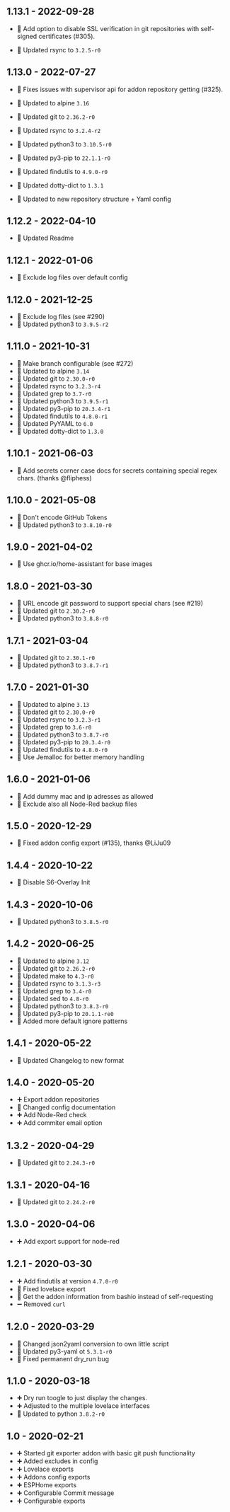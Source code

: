 ## 1.13.1 - 2022-09-28

* 🐛 Add option to disable SSL verification in git repositories with self-signed certificates (#305).

* 🔼 Updated rsync to `3.2.5-r0`

## 1.13.0 - 2022-07-27

* 🐛 Fixes issues with supervisor api for addon repository getting (#325).

* 🔼 Updated to alpine `3.16`
* 🔼 Updated git to `2.36.2-r0`
* 🔼 Updated rsync to `3.2.4-r2`
* 🔼 Updated python3 to `3.10.5-r0`
* 🔼 Updated py3-pip to `22.1.1-r0`
* 🔼 Updated findutils to `4.9.0-r0`
* 🔼 Updated dotty-dict to `1.3.1`
* 📝 Updated to new repository structure + Yaml config

## 1.12.2 - 2022-04-10

* 📝 Updated Readme

## 1.12.1 - 2022-01-06

* 🐛 Exclude log files over default config

## 1.12.0 - 2021-12-25

* 🐛 Exclude log files (see #290)
* 🔼 Updated python3 to `3.9.5-r2`

## 1.11.0 - 2021-10-31

* 🔨 Make branch configurable (see #272)
* 🔼 Updated to alpine `3.14`
* 🔼 Updated git to `2.30.0-r0`
* 🔼 Updated rsync to `3.2.3-r4`
* 🔼 Updated grep to `3.7-r0`
* 🔼 Updated python3 to `3.9.5-r1`
* 🔼 Updated py3-pip to `20.3.4-r1`
* 🔼 Updated findutils to `4.8.0-r1`
* 🔼 Updated PyYAML to `6.0`
* 🔼 Updated dotty-dict to `1.3.0`


## 1.10.1 - 2021-06-03

* 📝 Add secrets corner case docs for secrets containing special regex chars. (thanks @fliphess)


## 1.10.0 - 2021-05-08

* 🐛 Don't encode GitHub Tokens
* 🔼 Updated python3 to `3.8.10-r0`


## 1.9.0 - 2021-04-02

* 🔨 Use ghcr.io/home-assistant for base images


## 1.8.0 - 2021-03-30

* 🔨 URL encode git password to support special chars (see #219)
* 🔼 Updated git to `2.30.2-r0`
* 🔼 Updated python3 to `3.8.8-r0`


## 1.7.1 - 2021-03-04

* 🔼 Updated git to `2.30.1-r0`
* 🔼 Updated python3 to `3.8.7-r1`


## 1.7.0 - 2021-01-30

* 🔼 Updated to alpine `3.13`
* 🔼 Updated git to `2.30.0-r0`
* 🔼 Updated rsync to `3.2.3-r1`
* 🔼 Updated grep to `3.6-r0`
* 🔼 Updated python3 to `3.8.7-r0`
* 🔼 Updated py3-pip to `20.3.4-r0`
* 🔼 Updated findutils to `4.8.0-r0`
* 🔨 Use Jemalloc for better memory handling


## 1.6.0 - 2021-01-06

* 🔨 Add dummy mac and ip adresses as allowed
* 🐛 Exclude also all Node-Red backup files


## 1.5.0 - 2020-12-29

* 🐛 Fixed addon config export (#135), thanks @LiJu09

## 1.4.4 - 2020-10-22

* 🔨 Disable S6-Overlay Init


## 1.4.3 - 2020-10-06

* 🔼 Updated python3 to `3.8.5-r0`


## 1.4.2 - 2020-06-25

* 🔼 Updated to alpine `3.12`
* 🔼 Updated git to `2.26.2-r0`
* 🔼 Updated make to `4.3-r0`
* 🔼 Updated rsync to `3.1.3-r3`
* 🔼 Updated grep to `3.4-r0`
* 🔼 Updated sed to `4.8-r0`
* 🔼 Updated python3 to `3.8.3-r0`
* 🔼 Updated py3-pip to `20.1.1-re0`
* 🔨 Added more default ignore patterns


## 1.4.1 - 2020-05-22

* 🔨 Updated Changelog to new format


## 1.4.0 - 2020-05-20

* ➕ Export addon repositories
* 🔨 Changed config documentation
* ➕ Add Node-Red check
* ➕ Add commiter email option


## 1.3.2 - 2020-04-29

* 🔼 Updated git to `2.24.3-r0`


## 1.3.1 - 2020-04-16

* 🔼 Updated git to `2.24.2-r0`


## 1.3.0 - 2020-04-06

* ➕ Add export support for node-red


## 1.2.1 - 2020-03-30

* ➕ Add findutils at version `4.7.0-r0`
* 🐛 Fixed lovelace export
* 🔨 Get the addon information from bashio instead of self-requesting
* ➖ Removed `curl`


## 1.2.0 - 2020-03-29

* 🔨 Changed json2yaml conversion to own little script
* 🔼 Updated py3-yaml ot `5.3.1-r0`
* 🐛 Fixed permanent dry_run bug


## 1.1.0 - 2020-03-18

* ➕ Dry run toogle to just display the changes.
* ➕ Adjusted to the multiple lovelace interfaces
* 🔼 Updated to python `3.8.2-r0`


## 1.0 - 2020-02-21

* ➕ Started git exporter addon with basic git push functionality
* ➕ Added excludes in config
* ➕ Lovelace exports
* ➕ Addons config exports
* ➕ ESPHome exports
* ➕ Configurable Commit message
* ➕ Configurable exports

